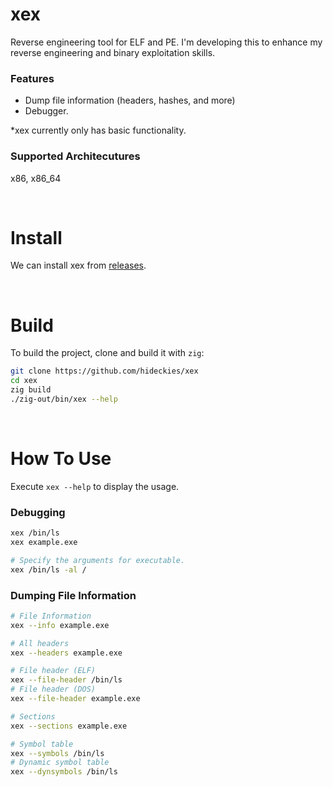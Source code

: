# xex

Reverse engineering tool for ELF and PE. I'm developing this to enhance my reverse engineering and binary exploitation skills.

### Features

- Dump file information (headers, hashes, and more)
- Debugger.

*xex currently only has basic functionality.

### Supported Architecutures

x86, x86_64

<br />

# Install

We can install xex from [releases](https://github.com/hideckies/xex/releases).

<br />

# Build

To build the project, clone and build it with `zig`:

```sh
git clone https://github.com/hideckies/xex
cd xex
zig build
./zig-out/bin/xex --help
```

<br />

# How To Use

Execute `xex --help` to display the usage. 

### Debugging

```sh
xex /bin/ls
xex example.exe

# Specify the arguments for executable.
xex /bin/ls -al /
```

### Dumping File Information

```sh
# File Information
xex --info example.exe

# All headers
xex --headers example.exe

# File header (ELF)
xex --file-header /bin/ls
# File header (DOS)
xex --file-header example.exe

# Sections
xex --sections example.exe

# Symbol table
xex --symbols /bin/ls
# Dynamic symbol table
xex --dynsymbols /bin/ls
```
